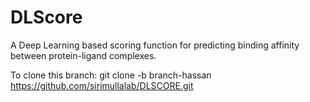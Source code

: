 # DLScore

A Deep Learning based scoring function for predicting binding affinity between protein-ligand complexes.



To clone this branch: git clone -b branch-hassan https://github.com/sirimullalab/DLSCORE.git
